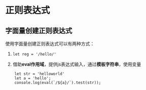 # 正则表达式

## 字面量创建正则表达式

使用字面量创建正则表达式可以有两种方式：

1. `let reg = '/hello/' `

2. 借助**eval作用域**，提供js表达式输入，通过**模板字符串**，使用变量

```
    let str = 'helloworld'
    let a = 'hello';
    console.log(eval(`/${a}/`).test(str));
```